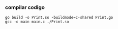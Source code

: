 
### compilar codigo
```batch
go build -o Print.so -buildmode=c-shared Print.go
gcc -o main main.c ./Print.so
```
